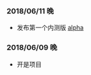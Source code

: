 ### 2018/06/11 晚

- 发布第一个内测版 [alpha][1]

### 2018/06/09 晚
- 开是项目


  [1]: https://github.com/FineJadeXavier/debug/releases/tag/alpha
